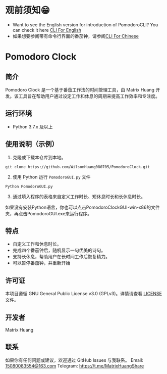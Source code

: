 # 观前须知😁
- Want to see the English version for introduction of PomodoroCLI? You can check it here [CLI For English](https://github.com/WilsonHuang080705/PomodoroClock/blob/main/README_en_US.md)
- 如果想要参阅带有命令行界面的番茄钟，请参阅[CLI For Chinese](https://github.com/WilsonHuang080705/PomodoroClock/blob/main/README.md)
# Pomodoro Clock

## 简介
Pomodoro Clock 是一个基于番茄工作法的时间管理工具，由 Matrix Huang 开发。该工具旨在帮助用户通过设定工作和休息的周期来提高工作效率和专注度。

## 运行环境
- Python 3.7.x 及以上

## 使用说明（示例）
1. 克隆或下载本仓库到本地。
```
git clone https://github.com/WilsonHuang080705/PomodoroClock.git
```
2. 使用 Python 运行 `PomodoroGUI.py` 文件
```
Python PomodoroGUI.py
```
3. 通过填入程序的表格来自定义工作时长、短休息时长和长休息时长。

如果没有安装Python语言，你也可以点击PomodoroClockGUI-win-x86的文件夹，再点击PomodoroGUI.exe来运行程序。

## 特点
- 自定义工作和休息时长。
- 完成四个番茄钟后，随机显示一句优美的诗句。
- 支持长休息，帮助用户在长时间工作后恢复精力。
- 可以暂停番茄钟，并重新开始

## 许可证
本项目遵循 GNU General Public License v3.0 (GPLv3)。详情请查看 [LICENSE](LICENSE) 文件。

## 开发者
Matrix Huang

## 联系
如果你有任何问题或建议，欢迎通过 GitHub Issues 与我联系。
Email: <15080083554@163.com>
Telegram: <https://t.me/MatrixHuangShare>
